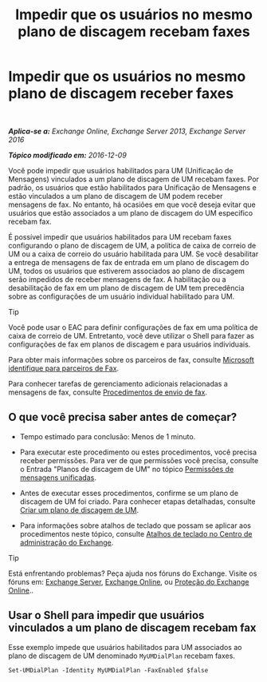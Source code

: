 ﻿---
title: 'Impedir que os usuários no mesmo plano de discagem recebam faxes'
TOCTitle: Impedir que os usuários no mesmo plano de discagem receber faxes
ms:assetid: 4fc66414-c950-4bca-ac20-4e489f288d06
ms:mtpsurl: https://technet.microsoft.com/pt-br/library/Bb201688(v=EXCHG.150)
ms:contentKeyID: 52058415
ms.date: 05/22/2018
mtps_version: v=EXCHG.150
ms.translationtype: MT
---

# Impedir que os usuários no mesmo plano de discagem receber faxes

 

_**Aplica-se a:** Exchange Online, Exchange Server 2013, Exchange Server 2016_

_**Tópico modificado em:** 2016-12-09_

Você pode impedir que usuários habilitados para UM (Unificação de Mensagens) vinculados a um plano de discagem de UM recebam faxes. Por padrão, os usuários que estão habilitados para Unificação de Mensagens e estão vinculados a um plano de discagem de UM podem receber mensagens de fax. No entanto, há ocasiões em que você deseja evitar que usuários que estão associados a um plano de discagem do UM específico recebam fax.

É possível impedir que usuários habilitados para UM recebam faxes configurando o plano de discagem de UM, a política de caixa de correio de UM ou a caixa de correio do usuário habilitada para UM. Se você desabilitar a entrega de mensagens de fax de entrada em um plano de discagem do UM, todos os usuários que estiverem associados ao plano de discagem serão impedidos de receber mensagens de fax. A habilitação ou a desabilitação de fax em um plano de discagem de UM tem precedência sobre as configurações de um usuário individual habilitado para UM.


> [!TIP]
> Você pode usar o EAC para definir configurações de fax em uma política de caixa de correio de UM. Entretanto, você deve utilizar o Shell para fazer as configurações de fax em planos de discagem e para usuários individuais.



Para obter mais informações sobre os parceiros de fax, consulte [Microsoft identifique para parceiros de Fax](https://go.microsoft.com/fwlink/?linkid=190238).

Para conhecer tarefas de gerenciamento adicionais relacionadas a mensagens de fax, consulte [Procedimentos de envio de fax](faxing-procedures-exchange-2013-help.md).

## O que você precisa saber antes de começar?

  - Tempo estimado para conclusão: Menos de 1 minuto.

  - Para executar este procedimento ou estes procedimentos, você precisa receber permissões. Para ver de que permissões você precisa, consulte o Entrada "Planos de discagem de UM" no tópico [Permissões de mensagens unificadas](unified-messaging-permissions-exchange-2013-help.md).

  - Antes de executar esses procedimentos, confirme se um plano de discagem de UM foi criado. Para conhecer etapas detalhadas, consulte [Criar um plano de discagem de UM](create-a-um-dial-plan-exchange-2013-help.md).

  - Para informações sobre atalhos de teclado que possam se aplicar aos procedimentos neste tópico, consulte [Atalhos de teclado no Centro de administração do Exchange](keyboard-shortcuts-in-the-exchange-admin-center-exchange-online-protection-help.md).


> [!TIP]
> Está enfrentando problemas? Peça ajuda nos fóruns do Exchange. Visite os fóruns em: <A href="https://go.microsoft.com/fwlink/p/?linkid=60612">Exchange Server</A>, <A href="https://go.microsoft.com/fwlink/p/?linkid=267542">Exchange Online</A>, ou <A href="https://go.microsoft.com/fwlink/p/?linkid=285351">Proteção do Exchange Online</A>..



## Usar o Shell para impedir que usuários vinculados a um plano de discagem recebam fax

Esse exemplo impede que usuários habilitados para UM associados ao plano de discagem de UM denominado `MyUMDialPlan` recebam faxes.

    Set-UMDialPlan -Identity MyUMDialPlan -FaxEnabled $false

